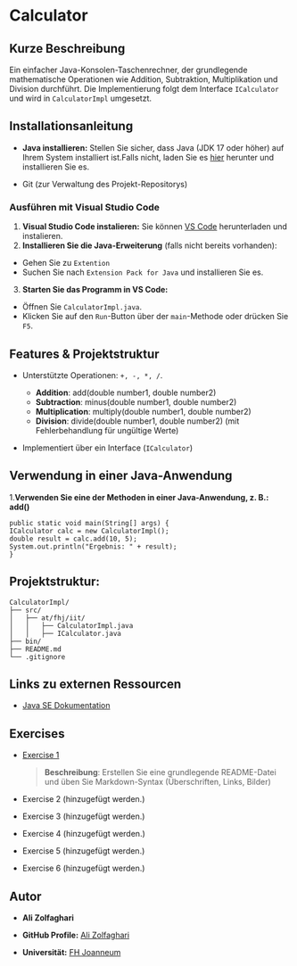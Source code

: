 # Calculator
## Kurze Beschreibung
Ein einfacher Java-Konsolen-Taschenrechner, der grundlegende mathematische Operationen wie Addition, Subtraktion, Multiplikation und Division durchführt. Die Implementierung folgt dem Interface `ICalculator` und wird in ` CalculatorImpl ` umgesetzt.

## Installationsanleitung
   + **Java installieren:** Stellen Sie sicher, dass Java (JDK 17 oder höher) auf Ihrem System installiert ist.Falls nicht, laden Sie es [hier](https://www.oracle.com/java/technologies/downloads/#java17?er=221886) herunter und installieren Sie es.
   
   + Git (zur Verwaltung des Projekt-Repositorys)
   
 ### Ausführen mit Visual Studio Code
   1.  **Visual Studio Code instalieren:** Sie können [VS Code](https://code.visualstudio.com/) herunterladen und instalieren. 
   2.  **Installieren Sie die Java-Erweiterung** (falls nicht bereits vorhanden):
   - Gehen Sie zu `Extention`
   - Suchen Sie nach `Extension Pack for Java` und installieren Sie es.
   
  3. **Starten Sie das Programm in VS Code:**
 - Öffnen Sie `CalculatorImpl.java`.
 - Klicken Sie auf den `Run`-Button über der `main`-Methode oder drücken Sie `F5`.



## Features & Projektstruktur

   - Unterstützte Operationen: `+, -, *, /`.
     - **Addition**: add(double number1, double number2)
     - **Subtraction**: minus(double number1, double number2)
     - **Multiplication**: multiply(double number1, double number2)
     - **Division**: divide(double number1, double number2) (mit Fehlerbehandlung für ungültige Werte)

   - Implementiert über ein Interface (`ICalculator`)
  
## Verwendung in einer Java-Anwendung
1.**Verwenden Sie eine der Methoden in einer Java-Anwendung, z. B.: add()**
```
public static void main(String[] args) {
ICalculator calc = new CalculatorImpl();
double result = calc.add(10, 5);
System.out.println("Ergebnis: " + result);
}
```
   
## Projektstruktur:
```
CalculatorImpl/
├── src/ 
│   ├── at/fhj/iit/ 
│   │   ├── CalculatorImpl.java 
│   │   ├── ICalculator.java 
├── bin/ 
├── README.md 
└── .gitignore
```
## Links zu externen Ressourcen
- [Java SE Dokumentation](https://docs.oracle.com/en/java/javase/17/)


## Exercises

- [Exercise 1](exercise1.md)
  
  >**Beschreibung**: Erstellen Sie eine grundlegende README-Datei und üben Sie
  Markdown-Syntax (Überschriften, Links, Bilder)

- Exercise 2 (hinzugefügt werden.)
    
- Exercise 3 (hinzugefügt werden.)
- Exercise 4 (hinzugefügt werden.)
- Exercise 5 (hinzugefügt werden.)
- Exercise 6 (hinzugefügt werden.)

## Autor
- **Ali Zolfaghari**
 
- **GitHub Profile:** [Ali Zolfaghari](https://github.com/Ali-Zolfaghari70)
- **Universität:** [FH Joanneum](https://www.fh-joanneum.at/)